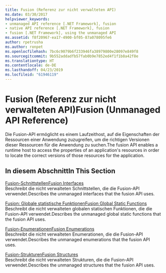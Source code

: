 ```yaml
---
title: Fusion (Referenz zur nicht verwalteten API)
ms.date: 03/30/2017
helpviewer_keywords:
- unmanaged API reference [.NET Framework], fusion
- native API reference [.NET Framework], fusion
- fusion [.NET Framework], using the unmanaged API
ms.assetid: f8f20967-ea17-4900-bf05-87a078095fe6
author: rpetrusha
ms.author: ronpet
ms.openlocfilehash: 7bc6c9079b6f233946fa38979800e28097e849f8
ms.sourcegitcommit: 9b552addadfb57fab0b9e7852ed4f1f1b8a42f8e
ms.translationtype: HT
ms.contentlocale: de-DE
ms.lasthandoff: 04/23/2019
ms.locfileid: "61946119"
---
```

# <a name="fusion-unmanaged-api-reference"></a><span data-ttu-id="37054-102">Fusion (Referenz zur nicht verwalteten API)</span><span class="sxs-lookup"><span data-stu-id="37054-102">Fusion (Unmanaged API Reference)</span></span>
<span data-ttu-id="37054-103">Die Fusion-API ermöglicht es einem Laufzeithost, auf die Eigenschaften der Ressourcen einer Anwendung zuzugreifen, um die richtigen Versionen dieser Ressourcen für die Anwendung zu suchen.</span><span class="sxs-lookup"><span data-stu-id="37054-103">The fusion API enables a runtime host to access the properties of an application's resources in order to locate the correct versions of those resources for the application.</span></span>  
  
## <a name="in-this-section"></a><span data-ttu-id="37054-104">In diesem Abschnitt</span><span class="sxs-lookup"><span data-stu-id="37054-104">In This Section</span></span>  
 [<span data-ttu-id="37054-105">Fusion-Schnittstellen</span><span class="sxs-lookup"><span data-stu-id="37054-105">Fusion Interfaces</span></span>](../../../../docs/framework/unmanaged-api/fusion/fusion-interfaces.md)  
 <span data-ttu-id="37054-106">Beschreibt die nicht verwalteten Schnittstellen, die die Fusion-API verwendet.</span><span class="sxs-lookup"><span data-stu-id="37054-106">Describes the unmanaged interfaces that the fusion API uses.</span></span>  
  
 [<span data-ttu-id="37054-107">Fusion: Globale statistische Funktionen</span><span class="sxs-lookup"><span data-stu-id="37054-107">Fusion Global Static Functions</span></span>](../../../../docs/framework/unmanaged-api/fusion/fusion-global-static-functions.md)  
 <span data-ttu-id="37054-108">Beschreibt die nicht verwalteten globalen statischen Funktionen, die die Fusion-API verwendet.</span><span class="sxs-lookup"><span data-stu-id="37054-108">Describes the unmanaged global static functions that the fusion API uses.</span></span>  
  
 [<span data-ttu-id="37054-109">Fusion-Enumerationen</span><span class="sxs-lookup"><span data-stu-id="37054-109">Fusion Enumerations</span></span>](../../../../docs/framework/unmanaged-api/fusion/fusion-enumerations.md)  
 <span data-ttu-id="37054-110">Beschreibt die nicht verwalteten Enumerationen, die die Fusion-API verwendet.</span><span class="sxs-lookup"><span data-stu-id="37054-110">Describes the unmanaged enumerations that the fusion API uses.</span></span>  
  
 [<span data-ttu-id="37054-111">Fusion-Strukturen</span><span class="sxs-lookup"><span data-stu-id="37054-111">Fusion Structures</span></span>](../../../../docs/framework/unmanaged-api/fusion/fusion-structures.md)  
 <span data-ttu-id="37054-112">Beschreibt die nicht verwalteten Strukturen, die die Fusion-API verwendet.</span><span class="sxs-lookup"><span data-stu-id="37054-112">Describes the unmanaged structures that the fusion API uses.</span></span>
